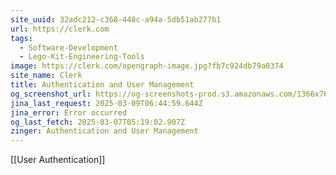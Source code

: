```yaml
---
site_uuid: 32adc212-c368-448c-a94a-5db51ab277b1
url: https://clerk.com
tags:
  - Software-Development
  - Lego-Kit-Engineering-Tools
image: https://clerk.com/opengraph-image.jpg?fb7c924db79a0374
site_name: Clerk
title: Authentication and User Management
og_screenshot_url: https://og-screenshots-prod.s3.amazonaws.com/1366x768/80/false/28160215470a6c6b5704bf3f439903066b564cf1b416e59df5f5c51b543f9717.jpeg""
jina_last_request: 2025-03-09T06:44:59.644Z
jina_error: Error occurred
og_last_fetch: 2025-03-07T05:19:02.907Z
zinger: Authentication and User Management
---
```

[[User Authentication]]
